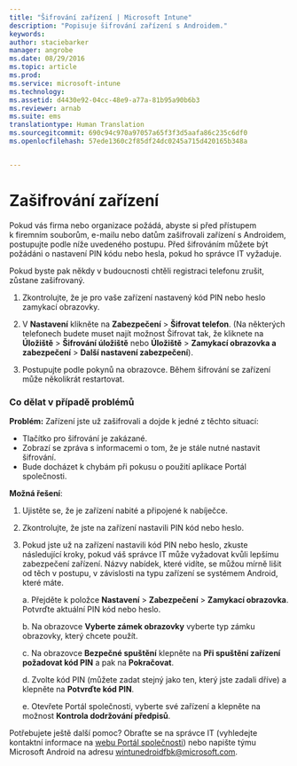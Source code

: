 ```yaml
---
title: "Šifrování zařízení | Microsoft Intune"
description: "Popisuje šifrování zařízení s Androidem."
keywords: 
author: staciebarker
manager: angrobe
ms.date: 08/29/2016
ms.topic: article
ms.prod: 
ms.service: microsoft-intune
ms.technology: 
ms.assetid: d4430e92-04cc-48e9-a77a-81b95a90b6b3
ms.reviewer: arnab
ms.suite: ems
translationtype: Human Translation
ms.sourcegitcommit: 690c94c970a97057a65f3f3d5aafa86c235c6df0
ms.openlocfilehash: 57ede1360c2f85df24dc0245a715d420165b348a


---
```



# Zašifrování zařízení

Pokud vás firma nebo organizace požádá, abyste si před přístupem k firemním souborům, e-mailu nebo datům zašifrovali zařízení s Androidem, postupujte podle níže uvedeného postupu. Před šifrováním můžete být požádáni o nastavení PIN kódu nebo hesla, pokud ho správce IT vyžaduje.

Pokud byste pak někdy v budoucnosti chtěli registraci telefonu zrušit, zůstane zašifrovaný.

1.  Zkontrolujte, že je pro vaše zařízení nastavený kód PIN nebo heslo zamykací obrazovky.

2.  V **Nastavení** klikněte na **Zabezpečení** &gt; **Šifrovat telefon**.
    (Na některých telefonech budete muset najít možnost Šifrovat tak, že kliknete na **Úložiště** &gt; **Šifrování úložiště** nebo **Úložiště** &gt; **Zamykací obrazovka a zabezpečení** &gt; **Další nastavení zabezpečení**).

3.  Postupujte podle pokynů na obrazovce. Během šifrování se zařízení může několikrát restartovat.

### Co dělat v případě problémů
**Problém:** Zařízení jste už zašifrovali a dojde k jedné z těchto situací:

- Tlačítko pro šifrování je zakázané.
- Zobrazí se zpráva s informacemi o tom, že je stále nutné nastavit šifrování.
- Bude docházet k chybám při pokusu o použití aplikace Portál společnosti.

**Možná řešení**: 

1. Ujistěte se, že je zařízení nabité a připojené k nabíječce.

2. Zkontrolujte, že jste na zařízení nastavili PIN kód nebo heslo.

3. Pokud jste už na zařízení nastavili kód PIN nebo heslo, zkuste následující kroky, pokud váš správce IT může vyžadovat kvůli lepšímu zabezpečení zařízení. Názvy nabídek, které vidíte, se můžou mírně lišit od těch v postupu, v závislosti na typu zařízení se systémem Android, které máte.

    a. Přejděte k položce **Nastavení** > **Zabezpečení** > **Zamykací obrazovka**. Potvrďte aktuální PIN kód nebo heslo.

    b. Na obrazovce **Vyberte zámek obrazovky** vyberte typ zámku obrazovky, který chcete použít.

    c. Na obrazovce **Bezpečné spuštění** klepněte na **Při spuštění zařízení požadovat kód PIN** a pak na **Pokračovat**.

    d. Zvolte kód PIN (můžete zadat stejný jako ten, který jste zadali dříve) a klepněte na **Potvrďte kód PIN**.

    e. Otevřete Portál společnosti, vyberte své zařízení a klepněte na možnost **Kontrola dodržování předpisů**.

Potřebujete ještě další pomoc? Obraťte se na správce IT (vyhledejte kontaktní informace na [webu Portál společnosti](http://portal.manage.microsoft.com)) nebo napište týmu Microsoft Android na adresu wintunedroidfbk@microsoft.com.





<!--HONumber=Oct16_HO2-->


